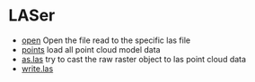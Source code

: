 # LASer



+ [open](LASer/open.1) Open the file read to the specific las file
+ [points](LASer/points.1) load all point cloud model data
+ [as.las](LASer/as.las.1) try to cast the raw raster object to las point cloud data
+ [write.las](LASer/write.las.1) 
